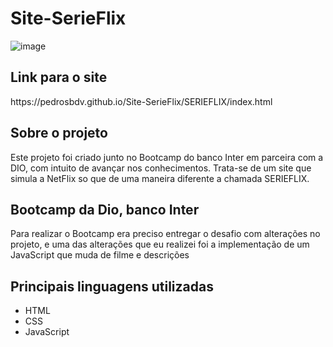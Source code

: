 # Site-SerieFlix

![image](https://user-images.githubusercontent.com/96310056/146624722-9ae6d338-8318-4524-97b9-988a7f3d6379.png)



<h2>Link para o site</h2>
https://pedrosbdv.github.io/Site-SerieFlix/SERIEFLIX/index.html

<h2>Sobre o projeto</h2>
<p>Este projeto foi criado junto no Bootcamp do banco Inter em parceira com a DIO, com intuito de avançar nos conhecimentos. Trata-se de um site que simula a NetFlix
so que de uma maneira diferente a chamada SERIEFLIX.</p>

<h2>Bootcamp da Dio, banco Inter</h2>
<p>Para realizar o Bootcamp era preciso entregar o desafio com alterações no projeto, e uma das alterações que eu realizei foi a implementação de um JavaScript que muda de
filme e descrições</p>

<h2>Principais linguagens utilizadas </h2>

* HTML
* CSS
* JavaScript

